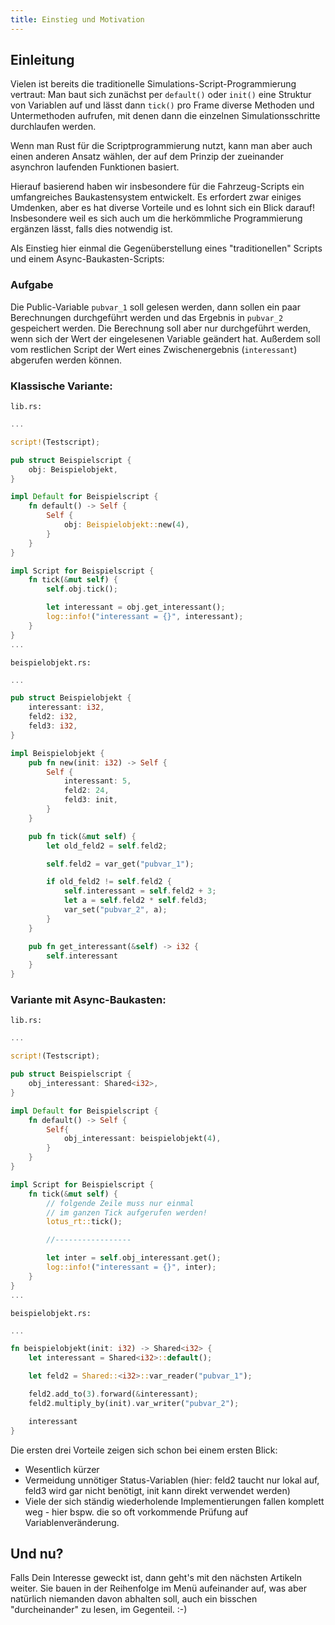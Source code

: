 ```yaml
---
title: Einstieg und Motivation
---
```


## Einleitung

Vielen ist bereits die traditionelle Simulations-Script-Programmierung vertraut: Man baut sich zunächst per `default()` oder
`init()` eine Struktur von Variablen auf und lässt dann `tick()` pro Frame diverse Methoden und Untermethoden aufrufen, mit denen dann die einzelnen Simulationsschritte durchlaufen werden.

Wenn man Rust für die Scriptprogrammierung nutzt, kann man aber auch einen anderen Ansatz wählen, der auf dem Prinzip der zueinander asynchron laufenden Funktionen basiert.

Hierauf basierend haben wir insbesondere für die Fahrzeug-Scripts ein umfangreiches Baukastensystem entwickelt. Es erfordert zwar einiges Umdenken, aber es hat diverse Vorteile und es lohnt sich ein Blick darauf! Insbesondere weil es sich auch um die herkömmliche Programmierung ergänzen lässt, falls dies notwendig ist.

Als Einstieg hier einmal die Gegenüberstellung eines "traditionellen" Scripts und einem Async-Baukasten-Scripts:

### Aufgabe

Die Public-Variable `pubvar_1` soll gelesen werden, dann sollen ein paar Berechnungen durchgeführt werden und das Ergebnis in `pubvar_2` gespeichert werden. Die Berechnung soll aber nur durchgeführt werden, wenn sich der Wert der eingelesenen Variable geändert hat. Außerdem soll vom restlichen Script der Wert eines Zwischenergebnis (`interessant`) abgerufen werden können.

### Klassische Variante:

`lib.rs:`

```rust
...

script!(Testscript);

pub struct Beispielscript {
    obj: Beispielobjekt,
}

impl Default for Beispielscript {
    fn default() -> Self {
        Self {
            obj: Beispielobjekt::new(4),
        }
    }
}

impl Script for Beispielscript {
    fn tick(&mut self) {
        self.obj.tick();

        let interessant = obj.get_interessant();
        log::info!("interessant = {}", interessant);
    }
}
...
```

`beispielobjekt.rs:`

```rust
...

pub struct Beispielobjekt {
    interessant: i32,
    feld2: i32,
    feld3: i32,
}

impl Beispielobjekt {
    pub fn new(init: i32) -> Self {
        Self {
            interessant: 5,
            feld2: 24,
            feld3: init,
        }
    }

    pub fn tick(&mut self) {
        let old_feld2 = self.feld2;

        self.feld2 = var_get("pubvar_1");

        if old_feld2 != self.feld2 {
            self.interessant = self.feld2 + 3;
            let a = self.feld2 * self.feld3;
            var_set("pubvar_2", a);
        }
    }

    pub fn get_interessant(&self) -> i32 {
        self.interessant
    }
}
```

### Variante mit Async-Baukasten:

`lib.rs:`

```rust
...

script!(Testscript);

pub struct Beispielscript {
    obj_interessant: Shared<i32>,
}

impl Default for Beispielscript {
    fn default() -> Self {
        Self{
            obj_interessant: beispielobjekt(4),
        }
    }
}

impl Script for Beispielscript {
    fn tick(&mut self) {
        // folgende Zeile muss nur einmal
        // im ganzen Tick aufgerufen werden!
        lotus_rt::tick();

        //-----------------

        let inter = self.obj_interessant.get();
        log::info!("interessant = {}", inter);
    }
}
...
```

`beispielobjekt.rs:`

```rust
...

fn beispielobjekt(init: i32) -> Shared<i32> {
    let interessant = Shared<i32>::default();

    let feld2 = Shared::<i32>::var_reader("pubvar_1");

    feld2.add_to(3).forward(&interessant);
    feld2.multiply_by(init).var_writer("pubvar_2");

    interessant
}
```

Die ersten drei Vorteile zeigen sich schon bei einem ersten Blick:

- Wesentlich kürzer
- Vermeidung unnötiger Status-Variablen (hier: feld2 taucht nur lokal auf, feld3 wird gar nicht benötigt, init kann direkt verwendet werden)
- Viele der sich ständig wiederholende Implementierungen fallen komplett weg - hier bspw. die so oft vorkommende Prüfung auf Variablenveränderung.

## Und nu?

Falls Dein Interesse geweckt ist, dann geht's mit den nächsten Artikeln weiter. Sie bauen in der Reihenfolge im Menü aufeinander auf, was aber natürlich niemanden davon abhalten soll, auch ein bisschen "durcheinander" zu lesen, im Gegenteil. :-)
